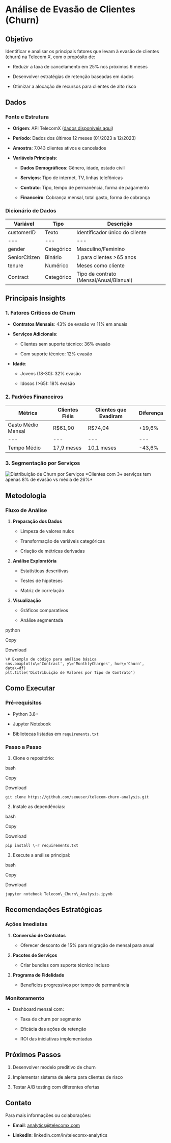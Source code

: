 Análise de Evasão de Clientes (Churn)
=====================================

Objetivo
--------

Identificar e analisar os principais fatores que levam à evasão de clientes (churn) na Telecom X, com o propósito de:

-   Reduzir a taxa de cancelamento em 25% nos próximos 6 meses

-   Desenvolver estratégias de retenção baseadas em dados

-   Otimizar a alocação de recursos para clientes de alto risco

Dados
-----

### Fonte e Estrutura

-   **Origem**: API TelecomX ([dados disponíveis aqui](https://github.com/alura-cursos/challenge2-data-science))

-   **Período**: Dados dos últimos 12 meses (01/2023 a 12/2023)

-   **Amostra**: 7.043 clientes ativos e cancelados

-   **Variáveis Principais**:

    -   **Dados Demográficos**: Gênero, idade, estado civil

    -   **Serviços**: Tipo de internet, TV, linhas telefônicas

    -   **Contrato**: Tipo, tempo de permanência, forma de pagamento

    -   **Financeiro**: Cobrança mensal, total gasto, forma de cobrança

### Dicionário de Dados

| Variável | Tipo | Descrição |
| --- |  --- |  --- |
| customerID | Texto | Identificador único do cliente |
| --- |  --- |  --- |
| gender | Categórico | Masculino/Feminino |
| SeniorCitizen | Binário | 1 para clientes >65 anos |
| tenure | Numérico | Meses como cliente |
| Contract | Categórico | Tipo de contrato (Mensal/Anual/Bianual) |

Principais Insights
-------------------

### 1\. Fatores Críticos de Churn

-   **Contratos Mensais**: 43% de evasão vs 11% em anuais

-   **Serviços Adicionais**:

    -   Clientes sem suporte técnico: 36% evasão

    -   Com suporte técnico: 12% evasão

-   **Idade**:

    -   Jovens (18-30): 32% evasão

    -   Idosos (>65): 18% evasão

### 2\. Padrões Financeiros

| Métrica | Clientes Fiéis | Clientes que Evadiram | Diferença |
| --- |  --- |  --- |  --- |
| Gasto Médio Mensal | R$61,90 | R$74,04 | +19,6% |
| --- |  --- |  --- |  --- |
| Tempo Médio | 17,9 meses | 10,1 meses | \-43,6% |

### 3\. Segmentação por Serviços

![Distribuição de Churn por Serviços](https://images/churn_by_service.png)
\*Clientes com 3+ serviços tem apenas 8% de evasão vs média de 26%\*

Metodologia
-----------

### Fluxo de Análise

1.  **Preparação dos Dados**

    -   Limpeza de valores nulos

    -   Transformação de variáveis categóricas

    -   Criação de métricas derivadas

2.  **Análise Exploratória**

    -   Estatísticas descritivas

    -   Testes de hipóteses

    -   Matriz de correlação

3.  **Visualização**

    -   Gráficos comparativos

    -   Análise segmentada

python

Copy

Download

```
\# Exemplo de código para análise básica
sns.boxplot(x\='Contract', y\='MonthlyCharges', hue\='Churn', data\=df)
plt.title('Distribuição de Valores por Tipo de Contrato')
```

Como Executar
-------------

### Pré-requisitos

-   Python 3.8+

-   Jupyter Notebook

-   Bibliotecas listadas em `requirements.txt`

### Passo a Passo

1.  Clone o repositório:

bash

Copy

Download

```
git clone https://github.com/seuuser/telecom-churn-analysis.git
```

2.  Instale as dependências:

bash

Copy

Download

```
pip install \-r requirements.txt
```

3.  Execute a análise principal:

bash

Copy

Download

```
jupyter notebook Telecom\_Churn\_Analysis.ipynb
```

Recomendações Estratégicas
--------------------------

### Ações Imediatas

1.  **Conversão de Contratos**

    -   Oferecer desconto de 15% para migração de mensal para anual

2.  **Pacotes de Serviços**

    -   Criar bundles com suporte técnico incluso

3.  **Programa de Fidelidade**

    -   Benefícios progressivos por tempo de permanência

### Monitoramento

-   Dashboard mensal com:

    -   Taxa de churn por segmento

    -   Eficácia das ações de retenção

    -   ROI das iniciativas implementadas

Próximos Passos
---------------

1.  Desenvolver modelo preditivo de churn

2.  Implementar sistema de alerta para clientes de risco

3.  Testar A/B testing com diferentes ofertas

Contato
-------

Para mais informações ou colaborações:

-   **Email**: [analytics@telecomx.com](https://mailto:analytics@telecomx.com/)

-   **LinkedIn**: linkedin.com/in/telecomx-analytics